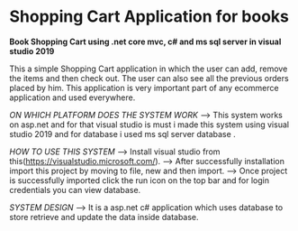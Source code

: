# Shopping Cart Application for books
**Book Shopping Cart using .net core mvc, c# and ms sql server in visual studio 2019**

This a simple Shopping Cart application in which the user can add, remove the items and then check out.
The user can also see all the previous orders placed by him.
This application is very important part of any ecommerce application and used everywhere.

*ON WHICH PLATFORM DOES THE SYSTEM WORK*
--> This system works on asp.net and for that visual studio is must i made this system using visual studio 2019 and for database i used ms sql server database .

*HOW TO USE THIS SYSTEM* 
--> Install visual studio from this(https://visualstudio.microsoft.com/).
--> After successfully installation import this project by moving to file, new and then import.
--> Once project is successfully imported click the run icon on the top bar and for login credentials you can view database.

*SYSTEM DESIGN*
--> It is a asp.net c# application which uses database to store retrieve and update the data inside database.  
